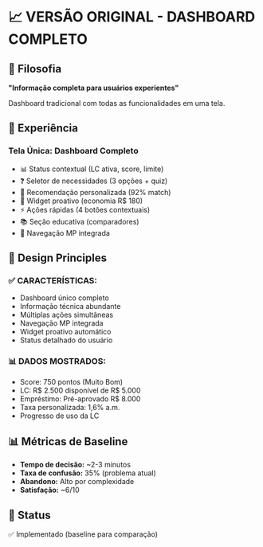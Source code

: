 # 📈 VERSÃO ORIGINAL - DASHBOARD COMPLETO

## 🎯 Filosofia  
**"Informação completa para usuários experientes"**

Dashboard tradicional com todas as funcionalidades em uma tela.

## 📱 Experiência

### Tela Única: Dashboard Completo
- 📊 Status contextual (LC ativa, score, limite)
- ❓ Seletor de necessidades (3 opções + quiz)
- 🎯 Recomendação personalizada (92% match)
- 🤖 Widget proativo (economia R$ 180)
- ⚡ Ações rápidas (4 botões contextuais)
- 📚 Seção educativa (comparadores)
- 🧭 Navegação MP integrada

## 🎨 Design Principles

### ✅ CARACTERÍSTICAS:
- Dashboard único completo
- Informação técnica abundante
- Múltiplas ações simultâneas
- Navegação MP integrada
- Widget proativo automático
- Status detalhado do usuário

### 📊 DADOS MOSTRADOS:
- Score: 750 pontos (Muito Bom)
- LC: R$ 2.500 disponível de R$ 5.000
- Empréstimo: Pré-aprovado R$ 8.000
- Taxa personalizada: 1,6% a.m.
- Progresso de uso da LC

## 📊 Métricas de Baseline

- **Tempo de decisão:** ~2-3 minutos
- **Taxa de confusão:** 35% (problema atual)
- **Abandono:** Alto por complexidade
- **Satisfação:** ~6/10

## 🧪 Status  
✅ Implementado (baseline para comparação)
